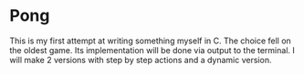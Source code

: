# Pong
This is my first attempt at writing something myself in C. The choice fell
on the oldest game. Its implementation will be done via output to the terminal.
I will make 2 versions with step by step actions and a dynamic version.
